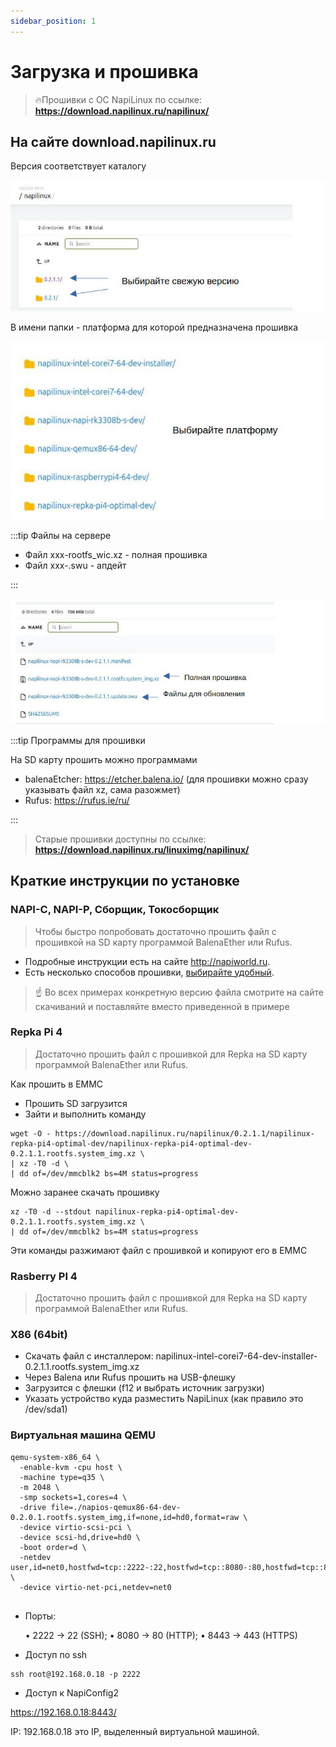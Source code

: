 ```yaml
---
sidebar_position: 1
---
```


# Загрузка и прошивка

> :fire:Прошивки с ОС NapiLinux по ссылке: **https://download.napilinux.ru/napilinux/**


## На сайте download.napilinux.ru

Версия соответствует каталогу

![](img/check-version.jpg)

В имени папки - платформа для которой предназначена прошивка

![](img/check-platform.jpg)


:::tip Файлы на сервере

- Файл xxx-rootfs_wic.xz - полная прошивка
- Файл xxx-.swu - апдейт

:::

![](img/check-file.jpg)

:::tip Программы для прошивки

На SD карту прошить можно программами

- balenaEtcher: https://etcher.balena.io/ (для прошивки можно сразу указывать файл xz, сама разожмет)
- Rufus: https://rufus.ie/ru/

:::

> Старые прошивки доступны по ссылке: **https://download.napilinux.ru/linuximg/napilinux/**

##  Краткие инструкции по установке

### NAPI-C, NAPI-P, Сборщик, Токосборщик

> Чтобы быстро попробовать достаточно прошить файл с прошивкой на SD карту программой BalenaEther или Rufus.

- Подробные инструкции есть на сайте http://napiworld.ru.
- Есть несколько способов прошивки, [выбирайте удобный](https://napiworld.ru/software/category/%D0%BF%D1%80%D0%BE%D1%88%D0%B8%D0%B2%D0%BA%D0%B0-%D0%B1%D0%B5%D0%BA%D0%B0%D0%BF).

>:point_up: Во всех примерах конкретную версию файла смотрите на сайте скачиваний и поставляйте вместо приведенной в примере

### Repka Pi 4

>Достаточно прошить файл с прошивкой для Repka на SD карту программой BalenaEther или Rufus.

Как прошить в EMMC

- Прошить SD загрузится
- Зайти и выполнить команду

```
wget -O - https://download.napilinux.ru/napilinux/0.2.1.1/napilinux-repka-pi4-optimal-dev/napilinux-repka-pi4-optimal-dev-0.2.1.1.rootfs.system_img.xz \
| xz -T0 -d \
| dd of=/dev/mmcblk2 bs=4M status=progress

```

Можно заранее скачать прошивку

```
xz -T0 -d --stdout napilinux-repka-pi4-optimal-dev-0.2.1.1.rootfs.system_img.xz \
| dd of=/dev/mmcblk2 bs=4M status=progress

```

Эти команды разжимают файл с прошивкой и копируют его в EMMC

### Rasberry PI 4

>Достаточно прошить файл с прошивкой для Repka на SD карту программой BalenaEther или Rufus.


### X86 (64bit)

- Скачать файл с инсталлером: napilinux-intel-corei7-64-dev-installer-0.2.1.1.rootfs.system_img.xz
- Через Balena или Rufus прошить на USB-флешку
- Загрузится с флешки (f12 и выбрать источник загрузки)
- Указать устройство куда разместить NapiLinux (как правило это /dev/sda1)

### Виртуальная машина QEMU

```
qemu-system-x86_64 \
  -enable-kvm -cpu host \
  -machine type=q35 \
  -m 2048 \
  -smp sockets=1,cores=4 \
  -drive file=./napios-qemux86-64-dev-0.2.0.1.rootfs.system_img,if=none,id=hd0,format=raw \
  -device virtio-scsi-pci \
  -device scsi-hd,drive=hd0 \
  -boot order=d \
  -netdev user,id=net0,hostfwd=tcp::2222-:22,hostfwd=tcp::8080-:80,hostfwd=tcp::8443-:443 \
  -device virtio-net-pci,netdev=net0


```

- Порты:

    • 2222 → 22 (SSH);
    • 8080 → 80 (HTTP);
    • 8443 → 443 (HTTPS)

- Доступ по ssh

```
ssh root@192.168.0.18 -p 2222
```

- Доступ к NapiConfig2

https://192.168.0.18:8443/

IP: 192.168.0.18 это IP, выделенный виртуальной машиной.
